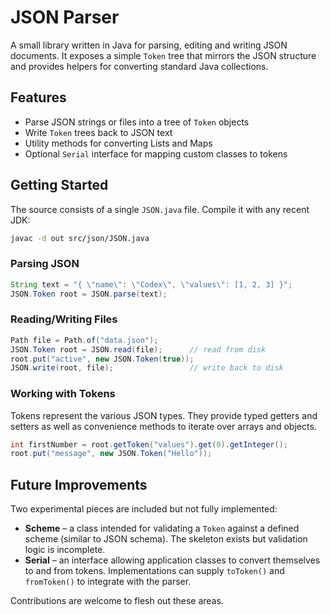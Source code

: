# JSON Parser

A small library written in Java for parsing, editing and writing JSON documents. It exposes a simple `Token` tree that mirrors the JSON structure and provides helpers for converting standard Java collections.

## Features
- Parse JSON strings or files into a tree of `Token` objects
- Write `Token` trees back to JSON text
- Utility methods for converting Lists and Maps
- Optional `Serial` interface for mapping custom classes to tokens

## Getting Started
The source consists of a single `JSON.java` file. Compile it with any recent JDK:

```bash
javac -d out src/json/JSON.java
```

### Parsing JSON
```java
String text = "{ \"name\": \"Codex\", \"values\": [1, 2, 3] }";
JSON.Token root = JSON.parse(text);
```

### Reading/Writing Files
```java
Path file = Path.of("data.json");
JSON.Token root = JSON.read(file);      // read from disk
root.put("active", new JSON.Token(true));
JSON.write(root, file);                 // write back to disk
```

### Working with Tokens
Tokens represent the various JSON types. They provide typed getters and setters as well as convenience methods to iterate over arrays and objects.

```java
int firstNumber = root.getToken("values").get(0).getInteger();
root.put("message", new JSON.Token("Hello"));
```

## Future Improvements
Two experimental pieces are included but not fully implemented:

* **Scheme** – a class intended for validating a `Token` against a defined scheme (similar to JSON schema). The skeleton exists but validation logic is incomplete.
* **Serial** – an interface allowing application classes to convert themselves to and from tokens. Implementations can supply `toToken()` and `fromToken()` to integrate with the parser.

Contributions are welcome to flesh out these areas.
